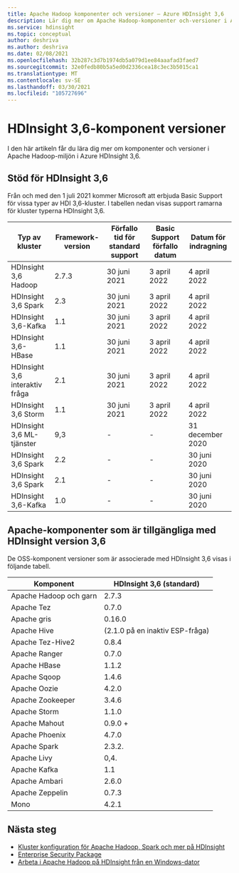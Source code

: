 ```yaml
---
title: Apache Hadoop komponenter och versioner – Azure HDInsight 3,6
description: Lär dig mer om Apache Hadoop-komponenter och-versioner i Azure HDInsight 3,6.
ms.service: hdinsight
ms.topic: conceptual
author: deshriva
ms.author: deshriva
ms.date: 02/08/2021
ms.openlocfilehash: 32b287c3d7b1974db5a079d1ee84aaafad3faed7
ms.sourcegitcommit: 32e0fedb80b5a5ed0d2336cea18c3ec3b5015ca1
ms.translationtype: MT
ms.contentlocale: sv-SE
ms.lasthandoff: 03/30/2021
ms.locfileid: "105727696"
---
```

# <a name="hdinsight-36-component-versions"></a>HDInsight 3,6-komponent versioner

I den här artikeln får du lära dig mer om komponenter och versioner i Apache Hadoop-miljön i Azure HDInsight 3,6.

## <a name="support-for-hdinsight-36"></a>Stöd för HDInsight 3,6

Från och med den 1 juli 2021 kommer Microsoft att erbjuda Basic Support för vissa typer av HDI 3,6-kluster.
I tabellen nedan visas support ramarna för kluster typerna HDInsight 3,6.

| Typ av kluster                    | Framework-version | Förfallo tid för standard support       | Basic Support förfallo datum | Datum för indragning |
|---------------------------------|-------------------|-----------------------------------|------------------------------|-----------------|
| HDInsight 3,6 Hadoop            | 2.7.3             | 30 juni 2021                     | 3 april 2022                | 4 april 2022 |
| HDInsight 3,6 Spark             | 2.3               | 30 juni 2021                     | 3 april 2022                | 4 april 2022 |
| HDInsight 3,6-Kafka             | 1.1               | 30 juni 2021                     | 3 april 2022                | 4 april 2022 |
| HDInsight 3,6-HBase             | 1.1               | 30 juni 2021                     | 3 april 2022                | 4 april 2022 |
| HDInsight 3,6 interaktiv fråga | 2.1               | 30 juni 2021                     | 3 april 2022                | 4 april 2022 |
| HDInsight 3,6 Storm             | 1.1               | 30 juni 2021                     | 3 april 2022                | 4 april 2022 |
| HDInsight 3,6 ML-tjänster      | 9,3               | -                                 | -                            | 31 december 2020 |
| HDInsight 3,6 Spark             | 2.2               | -                                 | -                            | 30 juni 2020 |
| HDInsight 3,6 Spark             | 2.1               | -                                 | -                            | 30 juni 2020 |
| HDInsight 3,6-Kafka             | 1.0               | -                                 | -                            | 30 juni 2020 |

## <a name="apache-components-available-with-hdinsight-version-36"></a>Apache-komponenter som är tillgängliga med HDInsight version 3,6

De OSS-komponent versioner som är associerade med HDInsight 3,6 visas i följande tabell.

| Komponent              | HDInsight 3,6 (standard)     |
|------------------------|-----------------------------|
| Apache Hadoop och garn | 2.7.3                       |
| Apache Tez             | 0.7.0                       |
| Apache gris             | 0.16.0                      |
| Apache Hive            | (2.1.0 på en inaktiv ESP-fråga) |
| Apache Tez-Hive2       | 0.8.4                       |
| Apache Ranger          | 0.7.0                       |
| Apache HBase           | 1.1.2                       |
| Apache Sqoop           | 1.4.6                       |
| Apache Oozie           | 4.2.0                       |
| Apache Zookeeper       | 3.4.6                       |
| Apache Storm           | 1.1.0                       |
| Apache Mahout          | 0.9.0 +                      |
| Apache Phoenix         | 4.7.0                       |
| Apache Spark           | 2.3.2.                      |
| Apache Livy            | 0,4.                        |
| Apache Kafka           | 1.1                         |
| Apache Ambari          | 2.6.0                       |
| Apache Zeppelin        | 0.7.3                       |
| Mono                   | 4.2.1                       |

## <a name="next-steps"></a>Nästa steg

- [Kluster konfiguration för Apache Hadoop, Spark och mer på HDInsight](hdinsight-hadoop-provision-linux-clusters.md)
- [Enterprise Security Package](./enterprise-security-package.md)
- [Arbeta i Apache Hadoop på HDInsight från en Windows-dator](hdinsight-hadoop-windows-tools.md)
